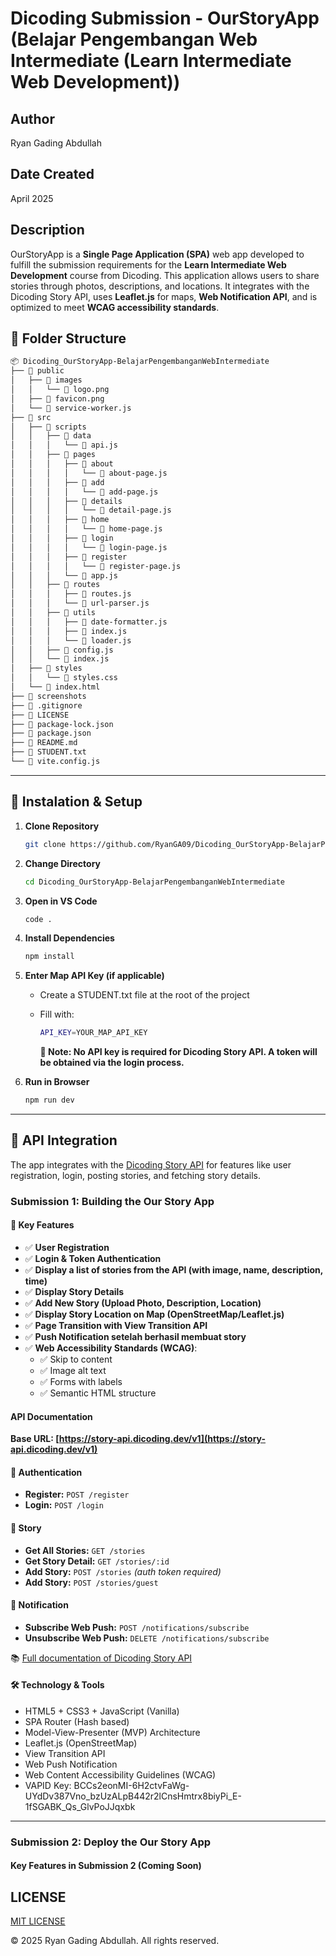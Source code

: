 # Dicoding Submission - OurStoryApp (Belajar Pengembangan Web Intermediate (Learn Intermediate Web Development))

## Author

Ryan Gading Abdullah

## Date Created

April 2025

## Description

OurStoryApp is a **Single Page Application (SPA)** web app developed to fulfill the submission requirements for the **Learn Intermediate Web Development** course from Dicoding. This application allows users to share stories through photos, descriptions, and locations. It integrates with the Dicoding Story API, uses **Leaflet.js** for maps, **Web Notification API**, and is optimized to meet **WCAG accessibility standards**.

## 📌 Folder Structure

```bash
📦 Dicoding_OurStoryApp-BelajarPengembanganWebIntermediate
├── 📁 public
│   ├── 📁 images
│   │   └── 📄 logo.png
│   ├── 📄 favicon.png
│   └── 📄 service-worker.js
├── 📁 src
│   ├── 📁 scripts
│   │   ├── 📁 data
│   │   │   └── 📄 api.js
│   │   ├── 📁 pages
│   │   │   ├── 📁 about
│   │   │   │   └── 📄 about-page.js
│   │   │   ├── 📁 add
│   │   │   │   └── 📄 add-page.js
│   │   │   ├── 📁 details
│   │   │   │   └── 📄 detail-page.js
│   │   │   ├── 📁 home
│   │   │   │   └── 📄 home-page.js
│   │   │   ├── 📁 login
│   │   │   │   └── 📄 login-page.js
│   │   │   ├── 📁 register
│   │   │   │   └── 📄 register-page.js
│   │   │   └── 📄 app.js
│   │   ├── 📁 routes
│   │   │   ├── 📄 routes.js
│   │   │   └── 📄 url-parser.js
│   │   ├── 📁 utils
│   │   │   ├── 📄 date-formatter.js
│   │   │   ├── 📄 index.js
│   │   │   └── 📄 loader.js
│   │   ├── 📄 config.js
│   │   └── 📄 index.js
│   ├── 📁 styles
│   │   └── 📄 styles.css
│   └── 📄 index.html
├── 📁 screenshots
├── 📄 .gitignore
├── 📄 LICENSE
├── 📄 package-lock.json
├── 📄 package.json
├── 📄 README.md
├── 📄 STUDENT.txt
└── 📄 vite.config.js
```

---

## 📲 Instalation & Setup

1. **Clone Repository**

   ```bash
   git clone https://github.com/RyanGA09/Dicoding_OurStoryApp-BelajarPengembanganWebIntermediate.git
   ```

2. **Change Directory**

   ```bash
   cd Dicoding_OurStoryApp-BelajarPengembanganWebIntermediate
   ```

3. **Open in VS Code**

   ```bash
   code .
   ```

4. **Install Dependencies**

   ```bash
   npm install
   ```

5. **Enter Map API Key (if applicable)**

   - Create a STUDENT.txt file at the root of the project
   - Fill with:

     ```bash
     API_KEY=YOUR_MAP_API_KEY
     ```

     **📌 Note: No API key is required for Dicoding Story API. A token will be obtained via the login process.**

6. **Run in Browser**

   ```bash
   npm run dev
   ```

---

## 📡 API Integration

The app integrates with the [Dicoding Story API](https://story-api.dicoding.dev/v1) for features like user registration, login, posting stories, and fetching story details.

### Submission 1: Building the Our Story App

#### 🎯 Key Features

- ✅ **User Registration**
- ✅ **Login & Token Authentication**
- ✅ **Display a list of stories from the API (with image, name, description, time)**
- ✅ **Display Story Details**
- ✅ **Add New Story (Upload Photo, Description, Location)**
- ✅ **Display Story Location on Map (OpenStreetMap/Leaflet.js)**
- ✅ **Page Transition with View Transition API**
- ✅ **Push Notification setelah berhasil membuat story**
- ✅ **Web Accessibility Standards (WCAG)**:
  - ✅ Skip to content
  - ✅ Image alt text
  - ✅ Forms with labels
  - ✅ Semantic HTML structure

#### API Documentation

**Base URL: [https://story-api.dicoding.dev/v1](https://story-api.dicoding.dev/v1)**

#### 🔐 Authentication

- **Register:** `POST /register`
- **Login:** `POST /login`

#### 📖 Story

- **Get All Stories:** `GET /stories`
- **Get Story Detail:** `GET /stories/:id`
- **Add Story:** `POST /stories` _(auth token required)_
- **Add Story:** `POST /stories/guest`

#### 🔔 Notification

- **Subscribe Web Push:** `POST /notifications/subscribe`
- **Unsubscribe Web Push:** `DELETE /notifications/subscribe`

📚 [Full documentation of Dicoding Story API](https://story-api.dicoding.dev/v1)

<!-- ## 📷 Screenshots

![Home Page Screenshot](./screenshots/home.png)
![Story Detail Screenshot](./screenshots/story-detail.png)
![Add Story Screenshot](./screenshots/add-story.png) -->

#### 🛠️ Technology & Tools

- HTML5 + CSS3 + JavaScript (Vanilla)
- SPA Router (Hash based)
- Model-View-Presenter (MVP) Architecture
- Leaflet.js (OpenStreetMap)
- View Transition API
- Web Push Notification
- Web Content Accessibility Guidelines (WCAG)
- VAPID Key: BCCs2eonMI-6H2ctvFaWg-UYdDv387Vno_bzUzALpB442r2lCnsHmtrx8biyPi_E-1fSGABK_Qs_GlvPoJJqxbk

---

### Submission 2: Deploy the Our Story App

#### Key Features in Submission 2 (Coming Soon)

## LICENSE

[MIT LICENSE](LICENSE)

&copy; 2025 Ryan Gading Abdullah. All rights reserved.
